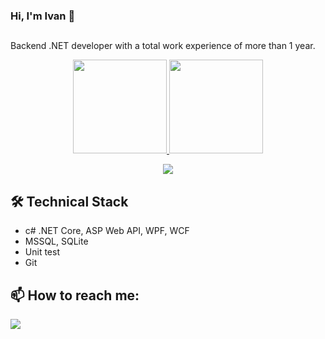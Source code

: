 ### Hi, I'm Ivan 👋
##

Backend .NET developer with a total work experience of more than 1 year.

<p align='center'> 
   <a href="https://github-readme-stats.vercel.app/api?username=includingByMeAndMyself&show_icons=true&count_private=true">
      <img height=150
           src="https://github-readme-stats.vercel.app/api?username=includingByMeAndMyself&theme=swift&show_icons=true&count_private=true"/>
   </a>
   <a href="https://github.com/includingByMeAndMyself/github-readme-stats">
      <img height=150
           src="https://github-readme-stats.vercel.app/api/top-langs/?username=includingByMeAndMyself&theme=swift&layout=compact"/>
   </a>
</p>
<p align='center'>
    <a href="https://www.codewars.com/users/includingByMeAndMyself">
       <img src="https://www.codewars.com/users/includingByMeAndMyself/badges/small"/>
    </a>
</p>

## 🛠 Technical Stack 
*   с# .NET Core, ASP Web API, WPF, WCF
*   MSSQL, SQLite
*   Unit test
*   Git


## 📫 How to reach me:
<p align='left'>
   <a href="https://t.me/including_me">
       <img src="https://img.shields.io/badge/Telegram-2CA5E0?style=for-the-badge&logo=telegram&logoColor=white"/>
   </a>

